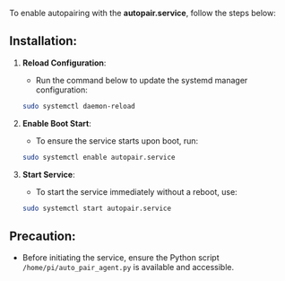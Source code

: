 To enable autopairing with the **autopair.service**, follow the steps below:

## Installation:

1. **Reload Configuration**: 
    - Run the command below to update the systemd manager configuration:
    ```bash
    sudo systemctl daemon-reload
    ```

2. **Enable Boot Start**: 
    - To ensure the service starts upon boot, run:
    ```bash
    sudo systemctl enable autopair.service
    ```

3. **Start Service**: 
    - To start the service immediately without a reboot, use:
    ```bash
    sudo systemctl start autopair.service
    ```

## Precaution:
- Before initiating the service, ensure the Python script `/home/pi/auto_pair_agent.py` is available and accessible.
